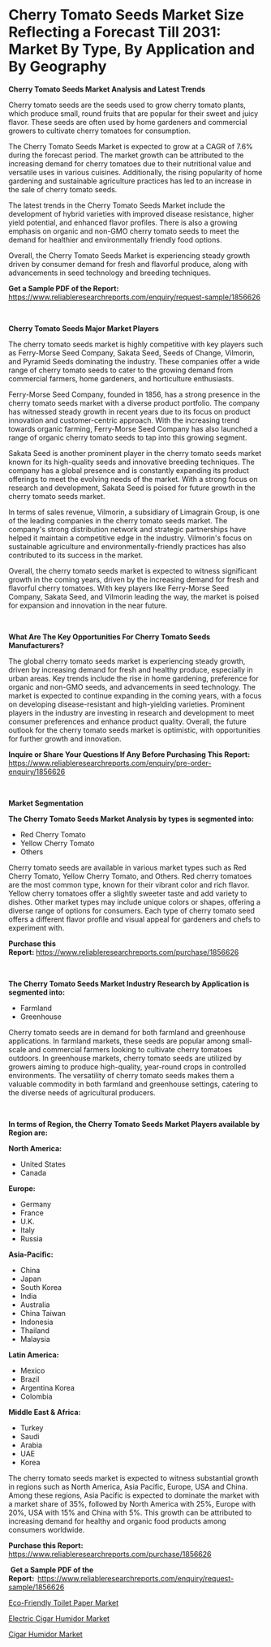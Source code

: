 <p><h1>Cherry Tomato Seeds Market Size Reflecting a Forecast Till 2031: Market By Type, By Application and By Geography</h1></p><p><strong>Cherry Tomato Seeds Market Analysis and Latest Trends</strong></p>
<p><p>Cherry tomato seeds are the seeds used to grow cherry tomato plants, which produce small, round fruits that are popular for their sweet and juicy flavor. These seeds are often used by home gardeners and commercial growers to cultivate cherry tomatoes for consumption.</p><p>The Cherry Tomato Seeds Market is expected to grow at a CAGR of 7.6% during the forecast period. The market growth can be attributed to the increasing demand for cherry tomatoes due to their nutritional value and versatile uses in various cuisines. Additionally, the rising popularity of home gardening and sustainable agriculture practices has led to an increase in the sale of cherry tomato seeds.</p><p>The latest trends in the Cherry Tomato Seeds Market include the development of hybrid varieties with improved disease resistance, higher yield potential, and enhanced flavor profiles. There is also a growing emphasis on organic and non-GMO cherry tomato seeds to meet the demand for healthier and environmentally friendly food options.</p><p>Overall, the Cherry Tomato Seeds Market is experiencing steady growth driven by consumer demand for fresh and flavorful produce, along with advancements in seed technology and breeding techniques.</p></p>
<p><strong>Get a Sample PDF of the Report:&nbsp;</strong> <a href="https://www.reliableresearchreports.com/enquiry/request-sample/1856626">https://www.reliableresearchreports.com/enquiry/request-sample/1856626</a></p>
<p>&nbsp;</p>
<p><strong>Cherry Tomato Seeds Major Market Players</strong></p>
<p><p>The cherry tomato seeds market is highly competitive with key players such as Ferry-Morse Seed Company, Sakata Seed, Seeds of Change, Vilmorin, and Pyramid Seeds dominating the industry. These companies offer a wide range of cherry tomato seeds to cater to the growing demand from commercial farmers, home gardeners, and horticulture enthusiasts.</p><p>Ferry-Morse Seed Company, founded in 1856, has a strong presence in the cherry tomato seeds market with a diverse product portfolio. The company has witnessed steady growth in recent years due to its focus on product innovation and customer-centric approach. With the increasing trend towards organic farming, Ferry-Morse Seed Company has also launched a range of organic cherry tomato seeds to tap into this growing segment.</p><p>Sakata Seed is another prominent player in the cherry tomato seeds market known for its high-quality seeds and innovative breeding techniques. The company has a global presence and is constantly expanding its product offerings to meet the evolving needs of the market. With a strong focus on research and development, Sakata Seed is poised for future growth in the cherry tomato seeds market.</p><p>In terms of sales revenue, Vilmorin, a subsidiary of Limagrain Group, is one of the leading companies in the cherry tomato seeds market. The company's strong distribution network and strategic partnerships have helped it maintain a competitive edge in the industry. Vilmorin's focus on sustainable agriculture and environmentally-friendly practices has also contributed to its success in the market.</p><p>Overall, the cherry tomato seeds market is expected to witness significant growth in the coming years, driven by the increasing demand for fresh and flavorful cherry tomatoes. With key players like Ferry-Morse Seed Company, Sakata Seed, and Vilmorin leading the way, the market is poised for expansion and innovation in the near future.</p></p>
<p>&nbsp;</p>
<p><strong>What Are The Key Opportunities For Cherry Tomato Seeds Manufacturers?</strong></p>
<p><p>The global cherry tomato seeds market is experiencing steady growth, driven by increasing demand for fresh and healthy produce, especially in urban areas. Key trends include the rise in home gardening, preference for organic and non-GMO seeds, and advancements in seed technology. The market is expected to continue expanding in the coming years, with a focus on developing disease-resistant and high-yielding varieties. Prominent players in the industry are investing in research and development to meet consumer preferences and enhance product quality. Overall, the future outlook for the cherry tomato seeds market is optimistic, with opportunities for further growth and innovation.</p></p>
<p><strong>Inquire or Share Your Questions If Any Before Purchasing This Report:</strong> <a href="https://www.reliableresearchreports.com/enquiry/pre-order-enquiry/1856626">https://www.reliableresearchreports.com/enquiry/pre-order-enquiry/1856626</a></p>
<p>&nbsp;</p>
<p><strong>Market Segmentation</strong></p>
<p><strong>The Cherry Tomato Seeds Market Analysis by types is segmented into:</strong></p>
<p><ul><li>Red Cherry Tomato</li><li>Yellow Cherry Tomato</li><li>Others</li></ul></p>
<p><p>Cherry tomato seeds are available in various market types such as Red Cherry Tomato, Yellow Cherry Tomato, and Others. Red cherry tomatoes are the most common type, known for their vibrant color and rich flavor. Yellow cherry tomatoes offer a slightly sweeter taste and add variety to dishes. Other market types may include unique colors or shapes, offering a diverse range of options for consumers. Each type of cherry tomato seed offers a different flavor profile and visual appeal for gardeners and chefs to experiment with.</p></p>
<p><strong>Purchase this Report:&nbsp;</strong><a href="https://www.reliableresearchreports.com/purchase/1856626">https://www.reliableresearchreports.com/purchase/1856626</a></p>
<p>&nbsp;</p>
<p><strong>The Cherry Tomato Seeds Market Industry Research by Application is segmented into:</strong></p>
<p><ul><li>Farmland</li><li>Greenhouse</li></ul></p>
<p><p>Cherry tomato seeds are in demand for both farmland and greenhouse applications. In farmland markets, these seeds are popular among small-scale and commercial farmers looking to cultivate cherry tomatoes outdoors. In greenhouse markets, cherry tomato seeds are utilized by growers aiming to produce high-quality, year-round crops in controlled environments. The versatility of cherry tomato seeds makes them a valuable commodity in both farmland and greenhouse settings, catering to the diverse needs of agricultural producers.</p></p>
<p>&nbsp;</p>
<p><strong>In terms of Region, the Cherry Tomato Seeds Market Players available by Region are:</strong></p>
<p>
    <p> <strong> North America: </strong>
        <ul>
            <li>United States</li>
            <li>Canada</li>
        </ul>
        </p> 
    <p> <strong> Europe: </strong>
        <ul>
            <li>Germany</li>
            <li>France</li>
            <li>U.K.</li>
            <li>Italy</li>
            <li>Russia</li>
        </ul>
        </p> 
    <p> <strong> Asia-Pacific: </strong>
        <ul>
            <li>China</li>
            <li>Japan</li>
            <li>South Korea</li>
            <li>India</li>
            <li>Australia</li>
            <li>China Taiwan</li>
            <li>Indonesia</li>
            <li>Thailand</li>
            <li>Malaysia</li>
        </ul>
        </p> 
    <p> <strong> Latin America: </strong>
        <ul>
            <li>Mexico</li>
            <li>Brazil</li>
            <li>Argentina Korea</li>
            <li>Colombia</li>
        </ul>
        </p> 
    <p> <strong> Middle East & Africa: </strong>
        <ul>
            <li>Turkey</li>
            <li>Saudi</li>
            <li>Arabia</li>
            <li>UAE</li>
            <li>Korea</li>
        </ul>
    </p>
    </p>
<p><p>The cherry tomato seeds market is expected to witness substantial growth in regions such as North America, Asia Pacific, Europe, USA and China. Among these regions, Asia Pacific is expected to dominate the market with a market share of 35%, followed by North America with 25%, Europe with 20%, USA with 15% and China with 5%. This growth can be attributed to increasing demand for healthy and organic food products among consumers worldwide.</p></p>
<p><strong>Purchase this Report: </strong><a href="https://www.reliableresearchreports.com/purchase/1856626">https://www.reliableresearchreports.com/purchase/1856626</a></p>
<p>&nbsp;<strong>Get a Sample PDF of the Report:&nbsp;&nbsp;</strong><a href="https://www.reliableresearchreports.com/enquiry/request-sample/1856626">https://www.reliableresearchreports.com/enquiry/request-sample/1856626</a></p>
<p><strong></strong></p>
<p><p><a href="https://view.publitas.com/reportprime-1/eco-friendly-toilet-paper-market-a-comprehensive-report-of-its-market-share-growth-trends-2024-2031/">Eco-Friendly Toilet Paper Market</a></p><p><a href="https://view.publitas.com/reportprime-1/electric-cigar-humidor-market-size-growth-outlook-from-2024-to-2031-projecting-at-markets-trends-analysis-by-application-regional-outlook-and-revenue/">Electric Cigar Humidor Market</a></p><p><a href="https://view.publitas.com/reportprime-1/global-cigar-humidor-market-size-and-market-trends-insights-and-projections-from-2024-to-2031/">Cigar Humidor Market</a></p></p>